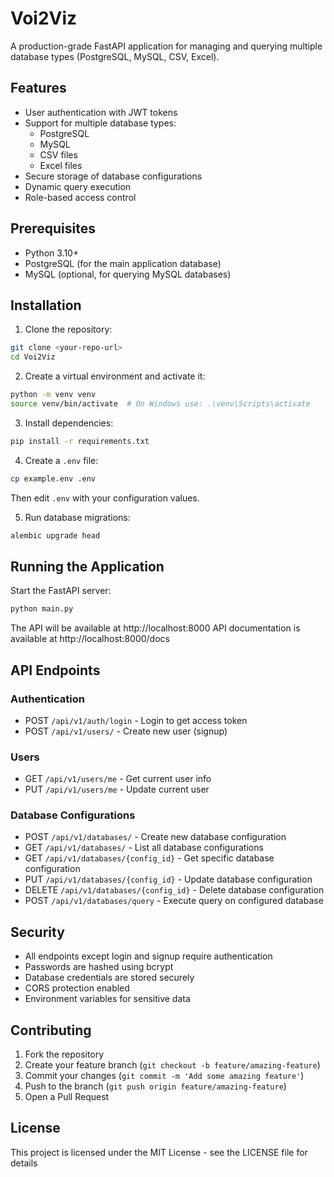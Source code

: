 # Voi2Viz

A production-grade FastAPI application for managing and querying multiple database types (PostgreSQL, MySQL, CSV, Excel).

## Features

- User authentication with JWT tokens
- Support for multiple database types:
  - PostgreSQL
  - MySQL
  - CSV files
  - Excel files
- Secure storage of database configurations
- Dynamic query execution
- Role-based access control

## Prerequisites

- Python 3.10+
- PostgreSQL (for the main application database)
- MySQL (optional, for querying MySQL databases)

## Installation

1. Clone the repository:
```bash
git clone <your-repo-url>
cd Voi2Viz
```

2. Create a virtual environment and activate it:
```bash
python -m venv venv
source venv/bin/activate  # On Windows use: .\venv\Scripts\activate
```

3. Install dependencies:
```bash
pip install -r requirements.txt
```

4. Create a `.env` file:
```bash
cp example.env .env
```
Then edit `.env` with your configuration values.

5. Run database migrations:
```bash
alembic upgrade head
```

## Running the Application

Start the FastAPI server:
```bash
python main.py
```

The API will be available at http://localhost:8000
API documentation is available at http://localhost:8000/docs

## API Endpoints

### Authentication
- POST `/api/v1/auth/login` - Login to get access token
- POST `/api/v1/users/` - Create new user (signup)

### Users
- GET `/api/v1/users/me` - Get current user info
- PUT `/api/v1/users/me` - Update current user

### Database Configurations
- POST `/api/v1/databases/` - Create new database configuration
- GET `/api/v1/databases/` - List all database configurations
- GET `/api/v1/databases/{config_id}` - Get specific database configuration
- PUT `/api/v1/databases/{config_id}` - Update database configuration
- DELETE `/api/v1/databases/{config_id}` - Delete database configuration
- POST `/api/v1/databases/query` - Execute query on configured database

## Security

- All endpoints except login and signup require authentication
- Passwords are hashed using bcrypt
- Database credentials are stored securely
- CORS protection enabled
- Environment variables for sensitive data

## Contributing

1. Fork the repository
2. Create your feature branch (`git checkout -b feature/amazing-feature`)
3. Commit your changes (`git commit -m 'Add some amazing feature'`)
4. Push to the branch (`git push origin feature/amazing-feature`)
5. Open a Pull Request

## License

This project is licensed under the MIT License - see the LICENSE file for details